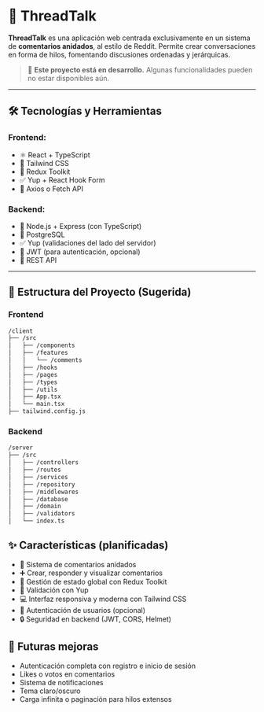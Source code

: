 # 🧵 ThreadTalk

**ThreadTalk** es una aplicación web centrada exclusivamente en un sistema de **comentarios anidados**, al estilo de Reddit. Permite crear conversaciones en forma de hilos, fomentando discusiones ordenadas y jerárquicas.

> 🚧 **Este proyecto está en desarrollo.** Algunas funcionalidades pueden no estar disponibles aún.

---

## 🛠️ Tecnologías y Herramientas

### Frontend:
- ⚛️ React + TypeScript
- 💨 Tailwind CSS
- 🧠 Redux Toolkit
- ✅ Yup + React Hook Form
- 🔁 Axios o Fetch API

### Backend:
- 🧩 Node.js + Express (con TypeScript)
- 🐘 PostgreSQL
- ✅ Yup (validaciones del lado del servidor)
- 🔐 JWT (para autenticación, opcional)
- 🔌 REST API

---

## 📁 Estructura del Proyecto (Sugerida)

### Frontend
```bash
/client
├── /src
│   ├── /components
│   ├── /features
│   │   └── /comments
│   ├── /hooks
│   ├── /pages
│   ├── /types
│   ├── /utils
│   ├── App.tsx
│   └── main.tsx
├── tailwind.config.js

```

### Backend
```bash
/server
├── /src
│   ├── /controllers
│   ├── /routes
│   ├── /services
│   ├── /repository
│   ├── /middlewares
│   ├── /database
│   ├── /domain
│   ├── /validators
│   └── index.ts
```

## ✨ Características (planificadas)
- 💬 Sistema de comentarios anidados
- ➕ Crear, responder y visualizar comentarios
- 🧩 Gestión de estado global con Redux Toolkit
- 🧪 Validación con Yup
- 💻 Interfaz responsiva y moderna con Tailwind CSS
- 🔐 Autenticación de usuarios (opcional)
- 🔒 Seguridad en backend (JWT, CORS, Helmet)

## 🧪 Futuras mejoras
- Autenticación completa con registro e inicio de sesión
- Likes o votos en comentarios
- Sistema de notificaciones
- Tema claro/oscuro
- Carga infinita o paginación para hilos extensos
    
